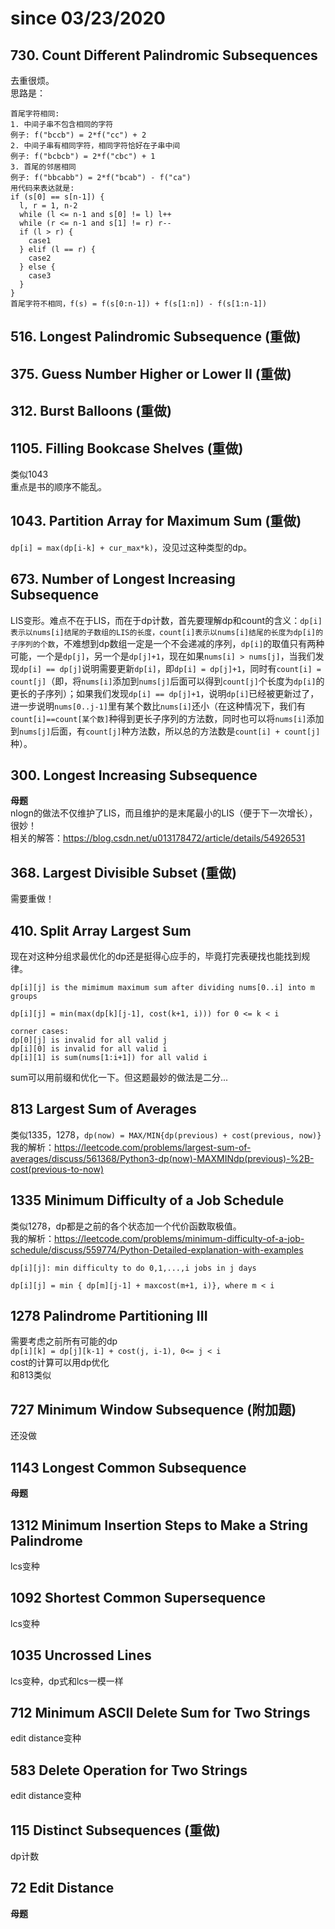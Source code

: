 # since 03/23/2020    
## 730. Count Different Palindromic Subsequences   
去重很烦。  
思路是：
```
首尾字符相同:   
1. 中间子串不包含相同的字符   
例子: f("bccb") = 2*f("cc") + 2   
2. 中间子串有相同字符，相同字符恰好在子串中间   
例子: f("bcbcb") = 2*f("cbc") + 1  
3. 首尾的邻居相同   
例子: f("bbcabb") = 2*f("bcab") - f("ca")   
用代码来表达就是:
if (s[0] == s[n-1]) {
  l, r = 1, n-2 
  while (l <= n-1 and s[0] != l) l++
  while (r <= n-1 and s[1] != r) r--
  if (l > r) {
    case1
  } elif (l == r) {
    case2
  } else {
    case3
  }
}
首尾字符不相同，f(s) = f(s[0:n-1]) + f(s[1:n]) - f(s[1:n-1])
```
## 516. Longest Palindromic Subsequence (重做)  
## 375. Guess Number Higher or Lower II (重做)   
## 312. Burst Balloons (重做)
## 1105. Filling Bookcase Shelves (重做)    
类似1043      
重点是书的顺序不能乱。     
## 1043. Partition Array for Maximum Sum (重做)   
```dp[i] = max(dp[i-k] + cur_max*k)```，没见过这种类型的dp。  
## 673. Number of Longest Increasing Subsequence   
LIS变形。难点不在于LIS，而在于dp计数，首先要理解dp和count的含义：```dp[i]表示以nums[i]结尾的子数组的LIS的长度，count[i]表示以nums[i]结尾的长度为dp[i]的子序列的个数```，不难想到dp数组一定是一个不会递减的序列，```dp[i]```的取值只有两种可能，一个是```dp[j]```，另一个是```dp[j]+1```，现在如果```nums[i] > nums[j]```，当我们发现```dp[i] == dp[j]```说明需要更新```dp[i]```，即```dp[i] = dp[j]+1```，同时有```count[i] = count[j]```（即，将```nums[i]```添加到```nums[j]```后面可以得到```count[j]```个长度为```dp[i]```的更长的子序列）；如果我们发现```dp[i] == dp[j]+1```，说明```dp[i]```已经被更新过了，进一步说明```nums[0..j-1]```里有某个数比```nums[i]```还小（在这种情况下，我们有```count[i]==count[某个数]```种得到更长子序列的方法数，同时也可以将```nums[i]```添加到```nums[j]```后面，有```count[j]```种方法数，所以总的方法数是```count[i] + count[j]```种）。
## 300. Longest Increasing Subsequence    
**母题**       
nlogn的做法不仅维护了LIS，而且维护的是末尾最小的LIS（便于下一次增长），很妙！      
相关的解答：https://blog.csdn.net/u013178472/article/details/54926531
## 368. Largest Divisible Subset (重做)
需要重做！
## 410. Split Array Largest Sum 
现在对这种分组求最优化的dp还是挺得心应手的，毕竟打完表硬找也能找到规律。    
```
dp[i][j] is the mimimum maximum sum after dividing nums[0..i] into m groups 

dp[i][j] = min(max(dp[k][j-1], cost(k+1, i))) for 0 <= k < i

corner cases:
dp[0][j] is invalid for all valid j
dp[i][0] is invalid for all valid i
dp[i][1] is sum(nums[1:i+1]) for all valid i
```   
sum可以用前缀和优化一下。但这题最妙的做法是二分...
## 813 Largest Sum of Averages  
类似1335，1278，```dp(now) = MAX/MIN{dp(previous) + cost(previous, now)}```     
我的解析：https://leetcode.com/problems/largest-sum-of-averages/discuss/561368/Python3-dp(now)-MAXMINdp(previous)-%2B-cost(previous-to-now)
## 1335 Minimum Difficulty of a Job Schedule  
类似1278，dp都是之前的各个状态加一个代价函数取极值。   
我的解析：https://leetcode.com/problems/minimum-difficulty-of-a-job-schedule/discuss/559774/Python-Detailed-explanation-with-examples     
```
dp[i][j]: min difficulty to do 0,1,...,i jobs in j days

dp[i][j] = min { dp[m][j-1] + maxcost(m+1, i)}, where m < i
```
## 1278 Palindrome Partitioning III  
需要考虑之前所有可能的dp  
`dp[i][k] = dp[j][k-1] + cost(j, i-1), 0<= j < i`   
cost的计算可以用dp优化  
和813类似  
## 727 Minimum Window Subsequence (附加题)
还没做 
## 1143 Longest Common Subsequence  
**母题**  
## 1312 Minimum Insertion Steps to Make a String Palindrome  
lcs变种  
## 1092 Shortest Common Supersequence    
lcs变种  
## 1035 Uncrossed Lines       
lcs变种，dp式和lcs一模一样  
## 712	Minimum ASCII Delete Sum for Two Strings           
edit distance变种  
## 583	Delete Operation for Two Strings       
edit distance变种  
## 115	Distinct Subsequences (重做)   
dp计数  
## 72	Edit Distance    
**母题**   
